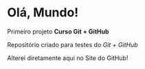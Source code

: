 # Olá, Mundo!
 Primeiro projeto **Curso Git + GitHub**

Repositório criado para testes do *Git + GitHub*

Alterei diretamente aqui no Site do GitHub!
